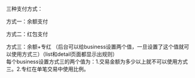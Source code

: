 三种支付方式：

方式一：余额支付

方式二：红包支付

方式三：余额+专红 （后台可以给business设置两个值，一旦设置了这个值就可以使用方式三）（list和detail页面都显示出规则）  
每个business设置方式三的两个值为：1.交易金额为多少以上就不可以使用方式三。2.专红在单笔交易中使用比例。



